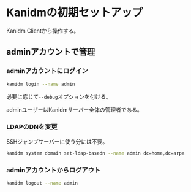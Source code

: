 # Kanidmの初期セットアップ
Kanidm Clientから操作する。

## adminアカウントで管理
### adminアカウントにログイン
```bash
kanidm login --name admin
```
必要に応じて`--debug`オプションを付ける。

adminユーザーはKanidmサーバー全体の管理者である。

### LDAPのDNを変更
SSHジャンプサーバーに使う分には不要。
```bash
kanidm system domain set-ldap-basedn --name admin dc=home,dc=arpa
```

### adminアカウントからログアウト
```bash
kanidm logout --name admin
```
